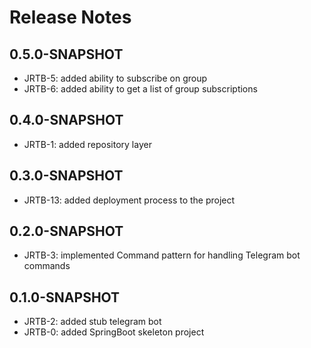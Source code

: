# Release Notes


## 0.5.0-SNAPSHOT

*   JRTB-5: added ability to subscribe on group
*   JRTB-6: added ability to get a list of group subscriptions

## 0.4.0-SNAPSHOT
* JRTB-1: added repository layer
## 0.3.0-SNAPSHOT
* JRTB-13: added deployment process to the project


## 0.2.0-SNAPSHOT
* JRTB-3: implemented Command pattern for handling Telegram bot commands
## 0.1.0-SNAPSHOT

* JRTB-2: added stub telegram bot
* JRTB-0: added SpringBoot skeleton project

